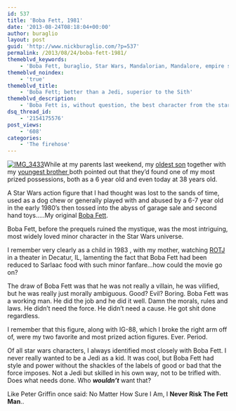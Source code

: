 ```yaml
---
id: 537
title: 'Boba Fett, 1981'
date: '2013-08-24T08:18:04+00:00'
author: buraglio
layout: post
guid: 'http://www.nickburaglio.com/?p=537'
permalink: /2013/08/24/boba-fett-1981/
themeblvd_keywords:
    - 'Boba Fett, buraglio, Star Wars, Mandalorian, Mandalore, empire strikes back, Jango Fett, Return of the Jedi'
themeblvd_noindex:
    - 'true'
themeblvd_title:
    - 'Boba Fett; better than a Jedi, superior to the Sith'
themeblvd_description:
    - 'Boba Fett is, without question, the best character from the star wars universe'
dsq_thread_id:
    - '2154175576'
post_views:
    - '608'
categories:
    - 'The firehose'
---
```


[![IMG_3433](http://www.nickburaglio.com/wp-content/uploads/2013/08/IMG_3433-225x300.jpg)](http://www.nickburaglio.com/wp-content/uploads/2013/08/IMG_3433.jpg)While at my parents last weekend, my [oldest son](http://luke.buraglio.com) together with my [youngest brother ](http://mike.buraglio.com)both pointed out that they’d found one of my most prized possessions, both as a 6 year old and even today at 38 years old.

A Star Wars action figure that I had thought was lost to the sands of time, used as a dog chew or generally played with and abused by a 6-7 year old in the early 1980’s then tossed into the abyss of garage sale and second hand toys…..My original [Boba Fett](http://starwars.wikia.com/wiki/Boba_Fett).

Boba Fett, before the prequels ruined the mystique, was the most intriguing, most widely loved minor character in the Star Wars universe.

I remember very clearly as a child in 1983 , with my mother, watching [ROTJ](http://en.wikipedia.org/wiki/Star_Wars_Episode_VI:_Return_of_the_Jedi) in a theater in Decatur, IL, lamenting the fact that Boba Fett had been reduced to Sarlaac food with such minor fanfare…how could the movie go on?

The draw of Boba Fett was that he was not really a villain, he was vilified, but he was really just morally ambiguous. Good? Evil? Boring. Boba Fett was a working man. He did the job and he did it well. Damn the morals, rules and laws. He didn’t need the force. He didn’t need a cause. He got shit done regardless.

I remember that this figure, along with IG-88, which I broke the right arm off of, were my two favorite and most prized action figures. Ever. Period.

Of all star wars characters, I always identified most closely with Boba Fett. I never really wanted to be a Jedi as a kid. It was cool, but Boba Fett had style and power without the shackles of the labels of good or bad that the force imposes. Not a Jedi but skilled in his own way, not to be trifled with. Does what needs done. Who ***wouldn’t*** want that?

Like Peter Griffin once said: No Matter How Sure I Am, I **Never Risk The Fett Man**..